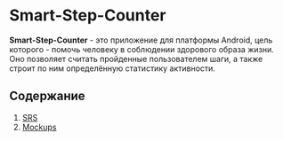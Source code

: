 # Smart-Step-Counter
**Smart-Step-Counter** - это приложение для платформы Android, цель которого - помочь человеку в
соблюдении здорового образа жизни. Оно позволяет считать пройденные пользователем шаги, а также строит по ним определённую статистику активности.
## Содержание
  1. [SRS](https://github.com/PeterZhukovetc/Smart-Step-Counter/blob/master/Documentation/SRS.md)
  2. [Mockups](https://github.com/PeterZhukovetc/Smart-Step-Counter/tree/master/Other/Mockups)
